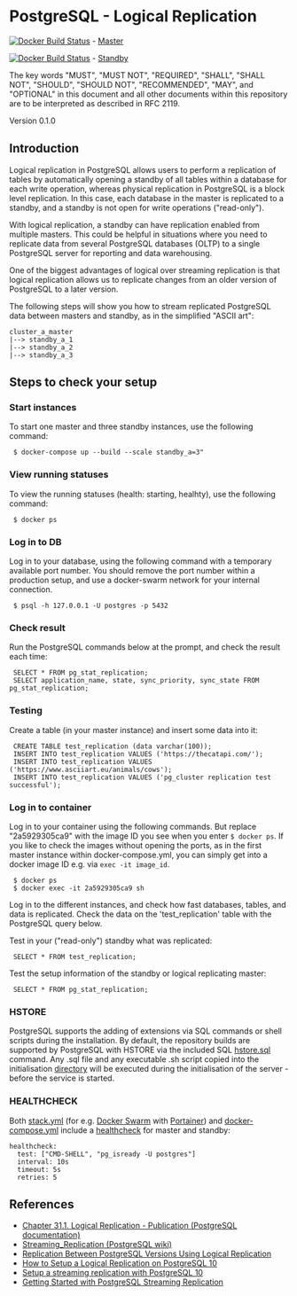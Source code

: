 # PostgreSQL - Logical Replication

[![Docker Build Status](https://img.shields.io/docker/cloud/build/finnerds/postgresql.svg)]() - [Master](https://github.com/finnerds/postgresql/tree/master/master)

[![Docker Build Status](https://img.shields.io/docker/cloud/build/finnerds/standbyql.svg)]() - [Standby](https://github.com/finnerds/postgresql/tree/develop/standby)

The key words "MUST", "MUST NOT", "REQUIRED", "SHALL", "SHALL NOT", "SHOULD", "SHOULD NOT", "RECOMMENDED", "MAY", and "OPTIONAL" in this document and all other documents within this repository are to be interpreted as described in RFC 2119.

Version 0.1.0

## Introduction

Logical replication in PostgreSQL allows users to perform a replication of tables by automatically opening a standby of all tables within a database for each write operation, whereas physical replication in PostgreSQL is a block level replication. In this case, each database in the master is replicated to a standby, and a standby is not open for write operations ("read-only").

With logical replication, a standby can have replication enabled from multiple masters. This could be helpful in situations where you need to replicate data from several PostgreSQL databases (OLTP) to a single PostgreSQL server for reporting and data warehousing.

One of the biggest advantages of logical over streaming replication is that logical replication allows us to replicate changes from an older version of PostgreSQL to a later version.

The following steps will show you how to stream replicated PostgreSQL data between masters and standby, as in the simplified "ASCII art":

    cluster_a_master
    |--> standby_a_1
    |--> standby_a_2
    |--> standby_a_3

## Steps to check your setup

### Start instances

To start one master and three standby instances, use the following command:

     $ docker-compose up --build --scale standby_a=3"

### View running statuses

To view the running statuses (health: starting, healhty), use the following command:

     $ docker ps

### Log in to DB

Log in to your database, using the following command with a temporary available port number. You should remove the port number within a production setup, and use a docker-swarm network for your internal connection.

     $ psql -h 127.0.0.1 -U postgres -p 5432

### Check result

Run the PostgreSQL commands below at the prompt, and check the result each time:

     SELECT * FROM pg_stat_replication;
     SELECT application_name, state, sync_priority, sync_state FROM pg_stat_replication;

### Testing

Create a table (in your master instance) and insert some data into it:

     CREATE TABLE test_replication (data varchar(100));
     INSERT INTO test_replication VALUES ('https://thecatapi.com/');
     INSERT INTO test_replication VALUES ('https://www.asciiart.eu/animals/cows');
     INSERT INTO test_replication VALUES ('pg_cluster replication test successful');

### Log in to container

Log in to your container using the following commands. But replace "2a5929305ca9" with the image ID you see when you enter `$ docker ps`. If you like to check the images without opening the ports, as in the first master instance within docker-compose.yml, you can simply get into a docker image ID e.g. via `exec -it image_id`.

     $ docker ps
     $ docker exec -it 2a5929305ca9 sh

Log in to the different instances, and check how fast databases, tables, and data is replicated. Check the data on the 'test_replication' table with the PostgreSQL query below.

Test in your ("read-only") standby what was replicated:

     SELECT * FROM test_replication;

Test the setup information of the standby or logical replicating master:

     SELECT * FROM pg_stat_replication;

### HSTORE

PostgreSQL supports the adding of extensions via SQL commands or shell scripts during the installation. By default, the repository builds are supported by PostgreSQL with HSTORE via the included SQL [hstore.sql](https://github.com/finnerds/postgresql/blob/master/standby/hstore.sql) command. Any .sql file and any executable .sh script copied into the initialisation [directory](https://github.com/finnerds/postgresql/blob/master/master/Dockerfile#L8) will be executed during the initialisation of the server - before the service is started.

### HEALTHCHECK

Both [stack.yml](https://github.com/finnerds/postgresql/blob/master/stack.yml) (for e.g. [Docker Swarm](https://docs.docker.com/engine/swarm/swarm-tutorial/) with [Portainer](https://www.portainer.io/products-services/portainer-community-edition/)) and [docker-compose.yml](https://github.com/finnerds/postgresql/blob/master/docker-compose.yml) include a [healthcheck](https://github.com/finnerds/postgresql/blob/master/docker-compose.yml#L15) for master and standby:

    healthcheck:
      test: ["CMD-SHELL", "pg_isready -U postgres"]
      interval: 10s
      timeout: 5s
      retries: 5

## References

- [Chapter 31.1. Logical Replication - Publication (PostgreSQL documentation)](https://www.postgresql.org/docs/current/logical-replication-publication.html)
- [Streaming_Replication (PostgreSQL wiki)](https://wiki.postgresql.org/wiki/Streaming_Replication)
- [Replication Between PostgreSQL Versions Using Logical Replication](https://www.percona.com/blog/2019/04/04/replication-between-postgresql-versions-using-logical-replication/)
- [How to Setup a Logical Replication on PostgreSQL 10](http://yallalabs.com/linux/how-to-setup-a-logical-replication-on-postgresql-10/)
- [Setup a streaming replication with PostgreSQL 10](https://blog.raveland.org/post/postgresql_sr/)
- [Getting Started with PostgreSQL Streaming Replication](https://scalegrid.io/blog/getting-started-with-postgresql-streaming-replication/)
